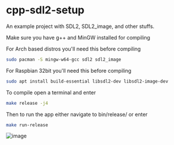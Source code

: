 # cpp-sdl2-setup
An example project with SDL2, SDL2_image, and other stuffs.

Make sure you have g++ and MinGW installed for compiling

For Arch based distros you'll need this before compiling
```Bash
sudo pacman -S mingw-w64-gcc sdl2 sdl2_image
```
For Raspbian 32bit you'll need this before compiling
```Bash
sudo apt install build-essential libsdl2-dev libsdl2-image-dev
```
To compile open a terminal and enter
```Bash
make release -j4
```
Then to run the app either navigate to bin/release/ or enter
```Bash
make run-release
```

![image](https://user-images.githubusercontent.com/11281480/159133526-3190b16d-4531-42f6-be4a-efb69deda42f.png)
